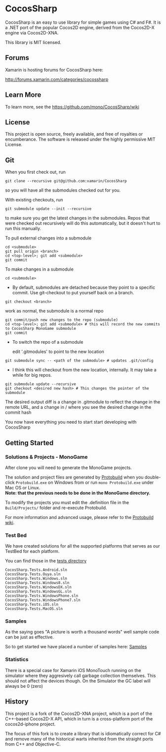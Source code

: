 # CocosSharp

CocosSharp is an easy to use library for simple games using C# and F#.
It is a .NET port of the popular Cocos2D engine, derived from the
Cocos2D-X engine via Cocos2D-XNA.

This library is MIT licensed.

Forums
------

Xamarin is hosting forums for CocosSharp here:

http://forums.xamarin.com/categories/cocossharp

Learn More
----------

To learn more, see the https://github.com/mono/CocosSharp/wiki

License
-------

This project is open source, freely available, and free of royalties
or encumberance. The software is released under the highly permissive
MIT License.

Git
---

When you first check out, run

`git clone --recursive git@github.com:xamarin/CocosSharp`

so you will have all the submodules checked out for you.

With existing checkouts, run

`git submodule update --init --recursive`

to make sure you get the latest changes in the submodules. Repos that
were checked out recursively will do this automatically, but it
doesn't hurt to run this manually.

To pull external changes into a submodule

```
cd <submodule>   
git pull origin <branch>   
cd <top-level>; git add <submodule>   
git commit
```

To make changes in a submodule

`cd <submodule>`

   * By default, submodules are detached because they point to a specific commit. Use git-checkout to put yourself back on a branch.
   
`git checkout <branch>`

   work as normal, the submodule is a normal repo

```
git commit/push new changes to the repo (submodule)
cd <top-level>; git add <submodule> # this will record the new commits to CocosSharp MonoGame submodule
git commit
```

* To switch the repo of a submodule

   edit '.gitmodules' to point to the new location

`git submodule sync -- <path of the submodule> # updates .git/config`

   * I think this will checkout from the new location, internally. It may take a while for big repos.
   
```
git submodule update --recursive
git checkout <desired new hash> # This changes the pointer of the submodule
```

The desired output diff is a change in .gitmodule to reflect the
change in the remote URL, and a change in /<submodule> where you see
the desired change in the commit hash

You now have everything you need to start start developing with
CocosSharp

Getting Started
---------------
### Solutions & Projects - MonoGame

After clone you will need to generate the MonoGame projects.

The solution and project files are generated by [Protobuild](https://github.com/hach-que/Protobuild) when you double-click `Protobuild.exe` on Windows from or run `mono Protobuild.exe` under Mac OS or Linux.  
**Note: that the previous needs to be done in the MonoGame directory.**

To modify the projects you must edit the .definition file in the `Build/Projects/` folder and re-execute Protobuild.

For more information and advanced usage, please refer to the [Protobuild wiki](https://github.com/hach-que/Protobuild/wiki).

### Test Bed

We have created solutions for all the supported platforms that serves
as our TestBed for each platform.

You can find those in the [tests directory](https://github.com/xamarin/CocosSharp/tree/master/tests "Test Bed")

	CocosSharp.Tests.Android.sln	
	CocosSharp.Tests.Ouya.sln	
	CocosSharp.Tests.Windows.sln	
	CocosSharp.Tests.Windows8.sln	
	CocosSharp.Tests.WindowsDX.sln	
	CocosSharp.Tests.WindowsGL.sln	
	CocosSharp.Tests.WindowsPhone.sln	
	CocosSharp.Tests.WindowsPhone7.sln	
	CocosSharp.Tests.iOS.sln
	CocosSharp.Tests.MacOS.sln	

### Samples

As the saying goes "A picture is worth a thousand words" well sample code can be just as effective.

So to get started we have placed a number of samples here: [Samples](https://github.com/xamarin/cocos-sharp-samples)

### Statistics

There is a special case for Xamarin iOS MonoTouch running on the simulator where they aggresively call garbage collection themselves.  This should not affect the devices though.  On the Simulator the GC label will always be 0 (zero)


History
-------

This project is a fork of the Cocos2D-XNA project, which is a port of
the C++-based Cocos2D-X API, which in turn is a cross-platform port of
the cocos2d-iphone project.  

The focus of this fork is to create a library that is idiomatically
correct for C# and remove many of the historical warts inherited from
the straight ports from C++ and Objective-C.
